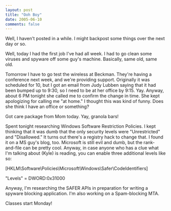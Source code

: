 ```yaml
---
layout: post
title: "Ooh Boy"
date: 2005-06-10
comments: false
---
```

Well, I haven't posted in a while. I might backpost some things over the next
day or so.




Well, today I had the first job I've had all week. I had to go clean some
viruses and spyware off some guy's machine. Basically, same old, same old.




Tomorrow I have to go test the wireless at Beckman. They're having a
conference next week, and we're providing support. Originally it was scheduled
for 10, but I got an email from Judy Lubben saying that it had been bumped up
to 9:30, so I need to be at her office by 9:15\. Yay. Anyway, about 6 PM
tonight she called me to confirm the change in time. She kept apologizing for
calling me "at home." I thought this was kind of funny. Does she think I have
an office or something?




Got care package from Mom today. Yay, granola bars!




Spent tonight researching Windows Software Restriction Policies. I kept
thinking that it was dumb that the only security levels were "Unrestricted"
and "Disallowed." It turns out there's a registry hack to change that. I found
it on a MS guy's blog, too. Microsoft is still evil and dumb, but the rank-
and-file can be pretty cool. Anyway, in case anyone who has a clue what I'm
talking about (Kyle) is reading, you can enable three additional levels like
so:




\[HKLM\\Software\\Policies\\Microsoft\\Windows\\Safer\\CodeIdentifiers\]




"Levels" = DWORD:0x31000




Anyway, I'm researching the SAFER APIs in preparation for writing a spyware
blocking application. I'm also working on a Spam-blocking MTA.




Classes start Monday!
